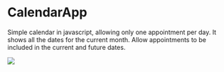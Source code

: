 # CalendarApp
Simple calendar in javascript, allowing only one appointment per day.
It shows all the dates for the current month.
Allow appointments to be included in the current and future dates.

<p>
    <img src=https://img.shields.io/badge/author-americodubas-blue.svg>
</p>

